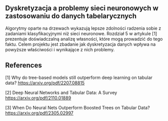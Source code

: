 ## Dyskretyzacja a problemy sieci neuronowych w zastosowaniu do danych tabelarycznych


Algorytmy oparte na drzewach wykazują lepsze zdolności radzenia sobie z zadaniami klasyfikacyjnymi
niż sieci neuronowe. Rozdział 5 w artykule [1] prezentuje doświadczalną analizę własności, które
mogą prowadzić do tego faktu. Celem projektu jest zbadanie jak dyskretyzacja danych wpływa na
powyższe właściwości i wynikające z nich problemy.

References
----------

[1] Why do tree-based models still outperform deep learning on tabular data? https://arxiv.org/pdf/2207.08815

[2] Deep Neural Networks and Tabular Data: A Survey https://arxiv.org/pdf/2110.01889

[3] When Do Neural Nets Outperform Boosted Trees on Tabular Data? https://arxiv.org/pdf/2305.02997